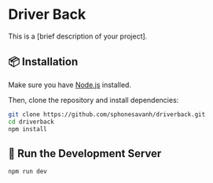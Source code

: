 # Driver Back

This is a [brief description of your project].

## 📦 Installation

Make sure you have [Node.js](https://nodejs.org) installed.

Then, clone the repository and install dependencies:

```bash
git clone https://github.com/sphonesavanh/driverback.git
cd driverback
npm install

```
## 🚀 Run the Development Server
```bash
npm run dev
```

